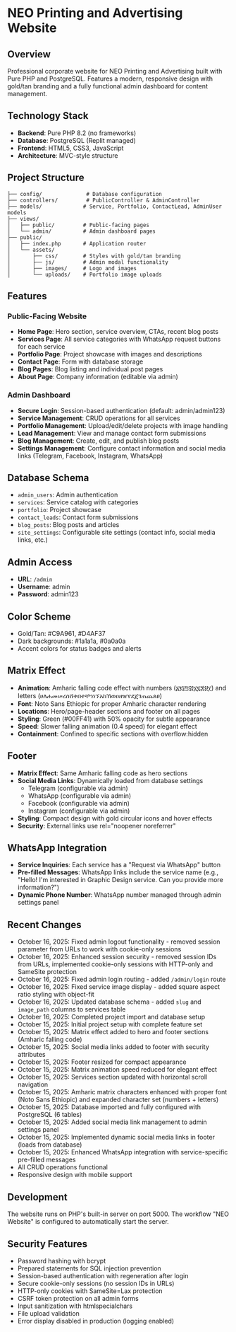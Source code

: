 # NEO Printing and Advertising Website

## Overview
Professional corporate website for NEO Printing and Advertising built with Pure PHP and PostgreSQL. Features a modern, responsive design with gold/tan branding and a fully functional admin dashboard for content management.

## Technology Stack
- **Backend**: Pure PHP 8.2 (no frameworks)
- **Database**: PostgreSQL (Replit managed)
- **Frontend**: HTML5, CSS3, JavaScript
- **Architecture**: MVC-style structure

## Project Structure
```
├── config/              # Database configuration
├── controllers/         # PublicController & AdminController
├── models/             # Service, Portfolio, ContactLead, AdminUser models
├── views/
│   ├── public/         # Public-facing pages
│   └── admin/          # Admin dashboard pages
├── public/
│   ├── index.php       # Application router
│   └── assets/
│       ├── css/        # Styles with gold/tan branding
│       ├── js/         # Admin modal functionality
│       ├── images/     # Logo and images
│       └── uploads/    # Portfolio image uploads
```

## Features

### Public-Facing Website
- **Home Page**: Hero section, service overview, CTAs, recent blog posts
- **Services Page**: All service categories with WhatsApp request buttons for each service
- **Portfolio Page**: Project showcase with images and descriptions
- **Contact Page**: Form with database storage
- **Blog Pages**: Blog listing and individual post pages
- **About Page**: Company information (editable via admin)

### Admin Dashboard
- **Secure Login**: Session-based authentication (default: admin/admin123)
- **Service Management**: CRUD operations for all services
- **Portfolio Management**: Upload/edit/delete projects with image handling
- **Lead Management**: View and manage contact form submissions
- **Blog Management**: Create, edit, and publish blog posts
- **Settings Management**: Configure contact information and social media links (Telegram, Facebook, Instagram, WhatsApp)

## Database Schema
- `admin_users`: Admin authentication
- `services`: Service catalog with categories
- `portfolio`: Project showcase
- `contact_leads`: Contact form submissions
- `blog_posts`: Blog posts and articles
- `site_settings`: Configurable site settings (contact info, social media links, etc.)

## Admin Access
- **URL**: `/admin`
- **Username**: admin
- **Password**: admin123

## Color Scheme
- Gold/Tan: #C9A961, #D4AF37
- Dark backgrounds: #1a1a1a, #0a0a0a
- Accent colors for status badges and alerts

## Matrix Effect
- **Animation**: Amharic falling code effect with numbers (፩፪፫፬፭፮፯፰፱፲) and letters (ሀለሐመሠረሰሸቀበተቸኀነኘአከኸወዐዘዠየደጀገጠጨጰፀ)
- **Font**: Noto Sans Ethiopic for proper Amharic character rendering
- **Locations**: Hero/page-header sections and footer on all pages
- **Styling**: Green (#00FF41) with 50% opacity for subtle appearance
- **Speed**: Slower falling animation (0.4 speed) for elegant effect
- **Containment**: Confined to specific sections with overflow:hidden

## Footer
- **Matrix Effect**: Same Amharic falling code as hero sections
- **Social Media Links**: Dynamically loaded from database settings
  - Telegram (configurable via admin)
  - WhatsApp (configurable via admin)
  - Facebook (configurable via admin)
  - Instagram (configurable via admin)
- **Styling**: Compact design with gold circular icons and hover effects
- **Security**: External links use rel="noopener noreferrer"

## WhatsApp Integration
- **Service Inquiries**: Each service has a "Request via WhatsApp" button
- **Pre-filled Messages**: WhatsApp links include the service name (e.g., "Hello! I'm interested in Graphic Design service. Can you provide more information?")
- **Dynamic Phone Number**: WhatsApp number managed through admin settings panel

## Recent Changes
- October 16, 2025: Fixed admin logout functionality - removed session parameter from URLs to work with cookie-only sessions
- October 16, 2025: Enhanced session security - removed session IDs from URLs, implemented cookie-only sessions with HTTP-only and SameSite protection
- October 16, 2025: Fixed admin login routing - added `/admin/login` route
- October 16, 2025: Fixed service image display - added square aspect ratio styling with object-fit
- October 16, 2025: Updated database schema - added `slug` and `image_path` columns to services table
- October 16, 2025: Completed project import and database setup
- October 15, 2025: Initial project setup with complete feature set
- October 15, 2025: Matrix effect added to hero and footer sections (Amharic falling code)
- October 15, 2025: Social media links added to footer with security attributes
- October 15, 2025: Footer resized for compact appearance
- October 15, 2025: Matrix animation speed reduced for elegant effect
- October 15, 2025: Services section updated with horizontal scroll navigation
- October 15, 2025: Amharic matrix characters enhanced with proper font (Noto Sans Ethiopic) and expanded character set (numbers + letters)
- October 15, 2025: Database imported and fully configured with PostgreSQL (6 tables)
- October 15, 2025: Added social media link management to admin settings panel
- October 15, 2025: Implemented dynamic social media links in footer (loads from database)
- October 15, 2025: Enhanced WhatsApp integration with service-specific pre-filled messages
- All CRUD operations functional
- Responsive design with mobile support

## Development
The website runs on PHP's built-in server on port 5000. The workflow "NEO Website" is configured to automatically start the server.

## Security Features
- Password hashing with bcrypt
- Prepared statements for SQL injection prevention
- Session-based authentication with regeneration after login
- Secure cookie-only sessions (no session IDs in URLs)
- HTTP-only cookies with SameSite=Lax protection
- CSRF token protection on all admin forms
- Input sanitization with htmlspecialchars
- File upload validation
- Error display disabled in production (logging enabled)
